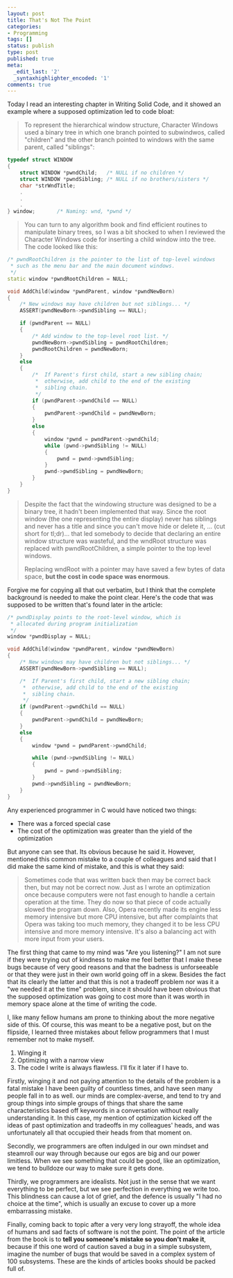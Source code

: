 ```yaml
---
layout: post
title: That's Not The Point
categories:
- Programming
tags: []
status: publish
type: post
published: true
meta:
  _edit_last: '2'
  _syntaxhighlighter_encoded: '1'
comments: true
---
```

Today I read an interesting chapter in Writing Solid Code, and it showed an example where a supposed optimization led to code bloat:

<blockquote>
To represent the hierarchical window structure, Character Windows used a binary tree in which one branch pointed to subwindwos, called "children" and the other branch pointed to windows with the same parent, called "siblings":
</blockquote>

``` c++
typedef struct WINDOW
{
	struct WINDOW *pwndChild;	/* NULL if no children */
	struct WINDOW *pwndSibling;	/* NULL if no brothers/sisters */
	char *strWndTitle;
	.
	.
	.
} window;		/* Naming: wnd, *pwnd */
```

<blockquote>
You can turn to any algorithm book and find efficient routines to manipulate binary trees, so I was a bit shocked to when I reviewed the Character Windows code for inserting a child window into the tree. The code looked like this:
</blockquote>

``` c++
/* pwndRootChildren is the pointer to the list of top-level windows
 * such as the menu bar and the main document windows.
 */
static window *pwndRootChildren = NULL;

void AddChild(window *pwndParent, window *pwndNewBorn)
{
	/* New windows may have children but not siblings... */
	ASSERT(pwndNewBorn->pwndSibling == NULL);

	if (pwndParent == NULL)
	{
		/* Add window to the top-level root list. */
		pwndNewBorn->pwndSibling = pwndRootChildren;
		pwndRootChildren = pwndNewBorn;
	}
	else
	{
		/*  If Parent's first child, start a new sibling chain;
		 *  otherwise, add child to the end of the existing
		 *  sibling chain.
		 */
		if (pwndParent->pwndChild == NULL)
		{
			pwndParent->pwndChild = pwndNewBorn;
		}
		else
		{
			window *pwnd = pwndParent->pwndChild;
			while (pwnd->pwndSibling != NULL)
			{
				pwnd = pwnd->pwndSibling;
			}
			pwnd->pwndSibling = pwndNewBorn;
		}
	}
}
```

<blockquote>
Despite the fact that the windowing structure was designed to be a binary tree, it hadn't been implemented that way. Since the root window (the one representing the entire display) never has siblings and never has a title and since you can't move hide or delete it, ... (cut short for tl;dr)... that led somebody to decide that declaring an entire window structure was wasteful, and the wndRoot structure was replaced with pwndRootChildren, a simple pointer to the top level windows.

Replacing wndRoot with a pointer may have saved a few bytes of data space, <b>but the cost in code space was enormous</b>.

</blockquote>

Forgive me for copying all that out verbatim, but I think that the complete background is needed to make the point clear. Here's the code that was supposed to be written that's found later in the article:

``` c++
/* pwndDisplay points to the root-level window, which is
 * allocated during program initialization
 */
window *pwndDisplay = NULL;

void AddChild(window *pwndParent, window *pwndNewBorn)
{
	/* New windows may have children but not siblings... */
	ASSERT(pwndNewBorn->pwndSibling == NULL);

	/*  If Parent's first child, start a new sibling chain;
	 *  otherwise, add child to the end of the existing
	 *  sibling chain.
	 */
	if (pwndParent->pwndChild == NULL)
	{
		pwndParent->pwndChild = pwndNewBorn;
	}
	else
	{
		window *pwnd = pwndParent->pwndChild;

		while (pwnd->pwndSibling != NULL)
		{
			pwnd = pwnd->pwndSibling;
		}
		pwnd->pwndSibling = pwndNewBorn;
	}
}
```

Any experienced programmer in C would have noticed two things:
<ul>
<li>There was a forced special case</li><li>The cost of the optimization was greater than the yield of the optimization</li>
</ul>
But anyone can see that. Its obvious because he said it. However, mentioned this common mistake to a couple of colleagues and said that I did make the same kind of mistake, and this is what they said:

<blockquote>
Sometimes code that was written back then may be correct back then, but may not be correct now. Just as I wrote an optimization once because computers were not fast enough to handle a certain operation at the time. They do now so that piece of code actually slowed the program down. Also, Opera recently made its engine less memory intensive but more CPU intensive, but after complaints that Opera was taking too much memory, they changed it to be less CPU intensive and more memory intensive. It's also a balancing act with more input from your users.
</blockquote>

The first thing that came to my mind was "Are you listening?" I am not sure if they were trying out of kindness to make me feel better that I make these bugs because of very good reasons and that the badness is unforseeable or that they were just in their own world going off in a skew. Besides the fact that its clearly the latter and that this is not a tradeoff problem nor was it a "we needed it at the time" problem, since it should have been obvious that the supposed optimization was going to cost more than it was worth in memory space alone at the time of writing the code. 

I, like many fellow humans am prone to thinking about the more negative side of this. Of course, this was meant to be a negative post, but on the flipside, I learned three mistakes about fellow programmers that I must remember not to make myself.
<ol>
<li>Winging it</li><li>Optimizing with a narrow view</li><li>The code I write is always flawless. I'll fix it later if I have to.</li>
</ol>
Firstly, winging it and not paying attention to the details of the problem is a fatal mistake I have been guilty of countless times, and have seen many people fall in to as well. our minds are complex-averse, and tend to try and group things into simple groups of things that share the same characteristics based off keywords in a conversation without really understanding it. In this case, my mention of optimization kicked off the ideas of past optimization and tradeoffs in my colleagues' heads, and was unfortunately all that occupied their heads from that moment on.

Secondly, we programmers are often indulged in our own mindset and steamroll our way through because our egos are big and our power limitless. When we see something that could be good, like an optimization, we tend to bulldoze our way to make sure it gets done.

Thirdly, we programmers are idealists. Not just in the sense that we want everything to be perfect, but we see perfection in everything we write too. This blindness can cause a lot of grief, and the defence is usually "I had no choice at the time", which is usually an excuse to cover up a more embarrassing mistake.

Finally, coming back to topic after a very very long strayoff, the whole idea of humans and sad facts of software is not the point. The point of the article from the book is to <b>tell you someone's mistake so you don't make it</b>, because if this one word of caution saved a bug in a simple subsystem, imagine the number of bugs that would be saved in a complex system of 100 subsystems. These are the kinds of articles books should be packed full of.
